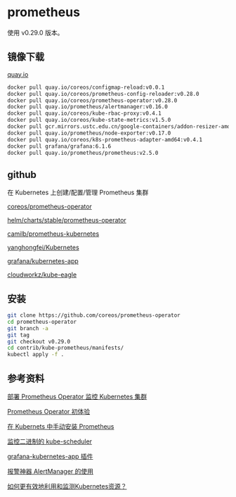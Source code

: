 # prometheus

使用 v0.29.0 版本。

## 镜像下载

[quay.io](https://quay.io)

```sh
docker pull quay.io/coreos/configmap-reload:v0.0.1
docker pull quay.io/coreos/prometheus-config-reloader:v0.28.0
docker pull quay.io/coreos/prometheus-operator:v0.28.0
docker pull quay.io/prometheus/alertmanager:v0.16.0
docker pull quay.io/coreos/kube-rbac-proxy:v0.4.1
docker pull quay.io/coreos/kube-state-metrics:v1.5.0
docker pull gcr.mirrors.ustc.edu.cn/google-containers/addon-resizer-amd64:2.1
docker pull quay.io/prometheus/node-exporter:v0.17.0
docker pull quay.io/coreos/k8s-prometheus-adapter-amd64:v0.4.1
docker pull grafana/grafana:6.1.6
docker pull quay.io/prometheus/prometheus:v2.5.0
```

## github

在 Kubernetes 上创建/配置/管理 Prometheus 集群

[coreos/prometheus-operator](https://github.com/coreos/prometheus-operator)

[helm/charts/stable/prometheus-operator](https://github.com/helm/charts/tree/master/stable/prometheus-operator)

[camilb/prometheus-kubernetes](https://github.com/camilb/prometheus-kubernetes)

[yanghongfei/Kubernetes](https://github.com/yanghongfei/Kubernetes/tree/master/kube-prometheus/manifests/prometheus/prometheus_rules)

[grafana/kubernetes-app](https://github.com/grafana/kubernetes-app)

[cloudworkz/kube-eagle](https://github.com/cloudworkz/kube-eagle)

## 安装

```sh
git clone https://github.com/coreos/prometheus-operator
cd prometheus-operator
git branch -a
git tag
git checkout v0.29.0
cd contrib/kube-prometheus/manifests/
kubectl apply -f .
```

## 参考资料

[部署 Prometheus Operator 监控 Kubernetes 集群](https://blog.csdn.net/aixiaoyang168/article/details/81661459)

[Prometheus Operator 初体验](https://www.qikqiak.com/post/first-use-prometheus-operator/?utm_medium=hao.caibaojian.com&utm_source=hao.caibaojian.com)

[在 Kubernets 中手动安装 Prometheus](https://www.qikqiak.com/k8s-book/docs/52.Prometheus%E5%9F%BA%E6%9C%AC%E4%BD%BF%E7%94%A8.html)

[监控二进制的 kube-scheduler](https://www.jianshu.com/p/88d6c0975cfe)

[grafana-kubernetes-app 插件](https://blog.csdn.net/mailjoin/article/details/81389700)

[报警神器 AlertManager 的使用](https://mp.weixin.qq.com/s/ouycoQ5-opB6UA1nZuBV6w)

[如何更有效地利用和监测Kubernetes资源？](https://mp.weixin.qq.com/s/bZynrEdetHAeOLentIYthg)
